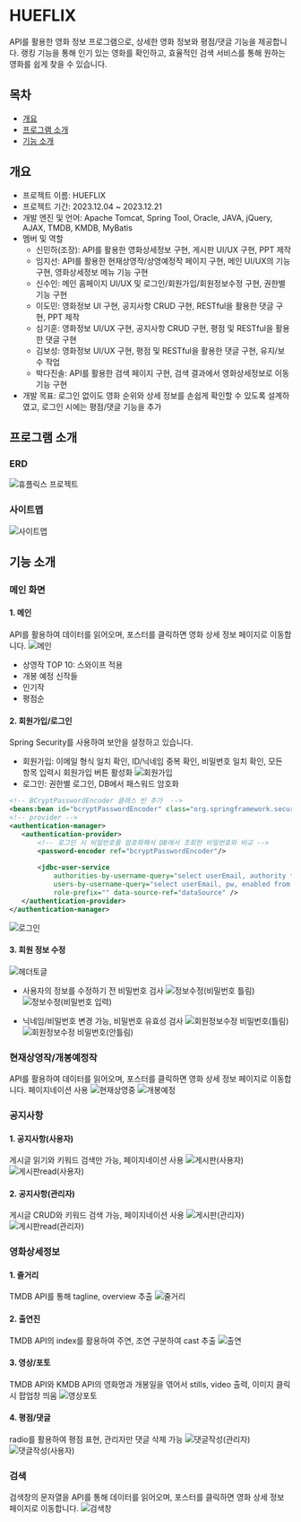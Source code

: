 # HUEFLIX
API를 활용한 영화 정보 프로그램으로, 상세한 영화 정보와 평점/댓글 기능을 제공합니다. 랭킹 기능을 통해 인기 있는 영화를 확인하고, 효율적인 검색 서비스를 통해 원하는영화를 쉽게 찾을 수 있습니다.

## 목차
 - [개요](#개요)
 - [프로그램 소개](#프로그램-소개)
 - [기능 소개](#기능-소개)

## 개요
 - 프로젝트 이름: HUEFLIX
 - 프로젝트 기간: 2023.12.04 ~ 2023.12.21
 - 개발 엔진 및 언어: Apache Tomcat, Spring Tool, Oracle, JAVA, jQuery, AJAX, TMDB, KMDB, MyBatis
 - 멤버 및 역할
   - 신민하(조장): API를 활용한 영화상세정보 구현, 게시판 UI/UX 구현, PPT 제작
   - 임지선: API를 활용한 현재상영작/상영예정작 페이지 구현, 메인 UI/UX의 기능 구현, 영화상세정보 메뉴 기능 구현
   - 신수인: 메인 홈페이지 UI/UX 및 로그인/회원가입/회원정보수정 구현, 권한별 기능 구현
   - 이도민: 영화정보 UI 구현, 공지사항 CRUD 구현, RESTful을 활용한 댓글 구현, PPT 제작
   - 심기훈: 영화정보 UI/UX 구현, 공지사항 CRUD 구현, 평점 및 RESTful을 활용한 댓글 구현
   - 김보성: 영화정보 UI/UX 구현, 평점 및 RESTful을 활용한 댓글 구현, 유지/보수 작업
   - 박다진솔: API를 활용한 검색 페이지 구현, 검색 결과에서 영화상세정보로 이동기능 구현
 - 개발 목표: 로그인 없이도 영화 순위와 상세 정보를 손쉽게 확인할 수 있도록 설계하였고, 로그인 시에는 평점/댓글 기능을 추가

## 프로그램 소개
 ### ERD
 ![휴플릭스 프로젝트](https://github.com/jiseon1222/Hueflix/assets/148019130/14d0ca5f-755c-44d1-b2cd-f6cb3b41fa19)

 ### 사이트맵
 ![사이트맵](https://github.com/jiseon1222/Hueflix/assets/148019130/eb7dd29e-3e67-4da8-9be4-938d64a2b4db)

## 기능 소개

### 메인 화면
#### 1. 메인
 API를 활용하여 데이터를 읽어오며, 포스터를 클릭하면 영화 상세 정보 페이지로 이동합니다.
 ![메인](https://github.com/jiseon1222/Hueflix/assets/148019130/8c60475e-cbad-4ee3-8143-bee5f40ac447)
 - 상영작 TOP 10: 스와이프 적용
 - 개봉 예정 신작들
 - 인기작
 - 평점순
#### 2. 회원가입/로그인
 Spring Security를 사용하여 보안을 설정하고 있습니다.
 - 회원가입: 이메일 형식 일치 확인, ID/닉네임 중복 확인, 비밀번호 일치 확인, 모든 항목 입력시 회원가입 버튼 활성화
 ![회원가입](https://github.com/jiseon1222/Hueflix/assets/148019130/8f999c3d-da89-4206-a398-98b3a3610492)
 - 로그인: 권한별 로그인, DB에서 패스워드 암호화
 ```` xml
<!-- BCryptPasswordEncoder 클래스 빈 추가  -->
<beans:bean id="bcryptPasswordEncoder" class="org.springframework.security.crypto.bcrypt.BCryptPasswordEncoder" />
<!-- provider -->
<authentication-manager>
    <authentication-provider>
        <!-- 로그인 시 비밀번호를 암호화해서 DB에서 조회한 비밀번호와 비교 -->
        <password-encoder ref="bcryptPasswordEncoder"/>
            
        <jdbc-user-service
            authorities-by-username-query="select userEmail, authority from authorities where userEmail = ?"
            users-by-username-query="select userEmail, pw, enabled from users where userEmail = ?"
            role-prefix="" data-source-ref="dataSource" />
    </authentication-provider>
</authentication-manager>
 ````
 ![로그인](https://github.com/jiseon1222/Hueflix/assets/148019130/6050d27c-76e2-4286-8e65-0b0245fc2306)
#### 3. 회원 정보 수정
![헤더토글](https://github.com/jiseon1222/Hueflix/assets/148019130/cc8223ff-9ff5-4fba-a622-ece94e69892f)
 - 사용자의 정보를 수정하기 전 비밀번호 검사
 ![정보수정(비밀번호 틀림)](https://github.com/jiseon1222/Hueflix/assets/148019130/1c1c88b7-bbaa-4601-a8ec-acc040ae2b46)
 ![정보수정(비밀번호 입력)](https://github.com/jiseon1222/Hueflix/assets/148019130/2d5c6d33-98de-46f7-99a1-3e8c16f1c923)
 
 - 닉네임/비밀번호 변경 가능, 비밀번호 유효성 검사
 ![회원정보수정 비밀번호(틀림)](https://github.com/jiseon1222/Hueflix/assets/148019130/3b41c7fc-6e01-4c3a-9b8a-e694c0f8d5ff)
 ![회원정보수정 비밀번호(안틀림)](https://github.com/jiseon1222/Hueflix/assets/148019130/25fd5c19-575c-4922-b55b-ebaf88723b4f)

### 현재상영작/개봉예정작
API를 활용하여 데이터를 읽어오며, 포스터를 클릭하면 영화 상세 정보 페이지로 이동합니다. 페이지네이션 사용
![현재상영중](https://github.com/jiseon1222/Hueflix/assets/148019130/61b7c2a0-6869-489b-8413-186bf43cccbb)
![개봉예정](https://github.com/jiseon1222/Hueflix/assets/148019130/5865f790-a23d-4921-b450-28a8a612a786)

### 공지사항
#### 1. 공지사항(사용자)
게시글 읽기와 키워드 검색만 가능, 페이지네이션 사용
![게시판(사용자)](https://github.com/jiseon1222/Hueflix/assets/148019130/9fb19fb2-b6d9-4d61-a512-2819f2d8753b)
![게시판read(사용자)](https://github.com/jiseon1222/Hueflix/assets/148019130/d52744b3-4341-42b9-8305-0ff89d219a09)

#### 2. 공지사항(관리자)
게시글 CRUD와 키워드 검색 가능, 페이지네이션 사용
![게시판(관리자)](https://github.com/jiseon1222/Hueflix/assets/148019130/1319abaa-e41a-4c76-8035-7d2e755c6d80)
![게시판read(관리자)](https://github.com/jiseon1222/Hueflix/assets/148019130/b089ea1a-7542-4e65-b9eb-fb4484e83824)

### 영화상세정보
#### 1. 줄거리
TMDB API를 통해 tagline, overview 추출
![줄거리](https://github.com/jiseon1222/Hueflix/assets/148019130/87c3cf5c-7751-4607-98e5-53cdefd7defd)

#### 2. 출연진
TMDB API의 index를 활용하여 주연, 조연 구분하여 cast 추출
![출연](https://github.com/jiseon1222/Hueflix/assets/148019130/adb1c5c9-dff6-450d-85d4-55fe5977880b)

#### 3. 영상/포토
TMDB API와 KMDB API의 영화명과 개봉일을 엮어서 stills, video 출력, 이미지 클릭시 팝업창 띄움
![영상포토](https://github.com/jiseon1222/Hueflix/assets/148019130/e1b33c6e-da4e-4abc-a678-498bf3587bf4)

#### 4. 평점/댓글
radio를 활용하여 평점 표현, 관리자만 댓글 삭제 가능
![댓글작성(관리자)](https://github.com/jiseon1222/Hueflix/assets/148019130/51682b0d-6caa-470c-8a4e-8e09077e97ab)
![댓글작성(사용자)](https://github.com/jiseon1222/Hueflix/assets/148019130/2614fafe-5f7c-4d80-814c-31889525e66f)

### 검색
검색창의 문자열을 API를 통해 데이터를 읽어오며, 포스터를 클릭하면 영화 상세 정보 페이지로 이동합니다.
![검색창](https://github.com/jiseon1222/Hueflix/assets/148019130/edb056b1-0de0-4d9e-a5b0-262e29bd70e0)

